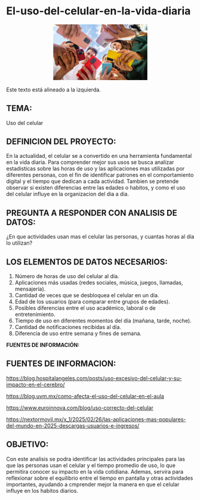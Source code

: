 # El-uso-del-celular-en-la-vida-diaria

<p align="center">
  <img src="https://github.com/MelissaRodriguez968/El-uso-del-celular-en-la-vida-diaria/blob/main/celulares.jpg" alt="https://github.com/MelissaRodriguez968/El-uso-del-celular-en-la-vida-diaria/blob/main/celulares.jpg" width="50%">
</p>
<p align="left">Este texto está alineado a la izquierda.</p>

## TEMA:
Uso del celular

## DEFINICION DEL PROYECTO:

En la actualidad, el celular se a convertido en una herramienta fundamental en la vida diaria.
Para comprender mejor sus usos se busca analizar estadisticas sobre las horas de uso y las aplicaciones mas utilizadas por diferentes personas,
con el fin de identificar patrones en el comportamiento digital y el tiempo que dedican a cada actividad.
Tambien se pretende observar si existen diferencias entre las edades o habitos, y como el uso del celular influye en la organizacion del dia a dia.


## PREGUNTA A RESPONDER CON ANALISIS DE DATOS:

¿En que actividades usan mas el celular las personas, y cuantas horas al día lo utilizan?


## LOS ELEMENTOS DE DATOS NECESARIOS: 

1. Número de horas de uso del celular al día.  
2. Aplicaciones más usadas (redes sociales, música, juegos, llamadas, mensajería).  
3. Cantidad de veces que se desbloquea el celular en un día.  
4. Edad de los usuarios (para comparar entre grupos de edades).  
5. Posibles diferencias entre el uso académico, laboral o de entretenimiento.  
6. Tiempo de uso en diferentes momentos del día (mañana, tarde, noche).  
7. Cantidad de notificaciones recibidas al día.  
8. Diferencia de uso entre semana y fines de semana.  

**FUENTES DE INFORMACIÓN:**


## FUENTES DE INFORMACION:

https://blog.hospitalangeles.com/posts/uso-excesivo-del-celular-y-su-impacto-en-el-cerebro/

https://blog.uvm.mx/como-afecta-el-uso-del-celular-en-el-aula

https://www.euroinnova.com/blog/uso-correcto-del-celular

https://nextormovil.mx/x_1/2025/02/26/las-aplicaciones-mas-populares-del-mundo-en-2025-descargas-usuarios-e-ingresos/


## OBJETIVO:

Con este analisis se podra identificar las actividades principales para las que las personas usan el celular 
y el tiempo promedio de uso, lo que permitira conocer su impacto en la vida cotidiana.
Ademas, servira para reflexionar sobre el equilibrio entre el tiempo en pantalla y otras actividades importantes,
ayudando a cmprender mejor la manera en que el celular influye en los habitos diarios.

